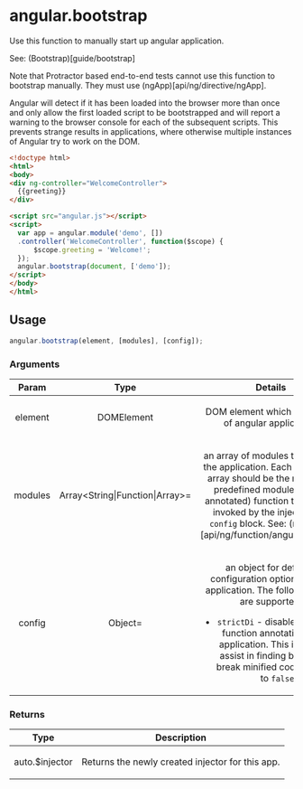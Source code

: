 



# angular.bootstrap








Use this function to manually start up angular application.

See: (Bootstrap)[guide/bootstrap]

Note that Protractor based end-to-end tests cannot use this function to bootstrap manually.
They must use (ngApp)[api/ng/directive/ngApp].

Angular will detect if it has been loaded into the browser more than once and only allow the
first loaded script to be bootstrapped and will report a warning to the browser console for
each of the subsequent scripts. This prevents strange results in applications, where otherwise
multiple instances of Angular try to work on the DOM.

```html
<!doctype html>
<html>
<body>
<div ng-controller="WelcomeController">
  {{greeting}}
</div>

<script src="angular.js"></script>
<script>
  var app = angular.module('demo', [])
  .controller('WelcomeController', function($scope) {
      $scope.greeting = 'Welcome!';
  });
  angular.bootstrap(document, ['demo']);
</script>
</body>
</html>
```







  

## Usage
```js
angular.bootstrap(element, [modules], [config]);
```





### Arguments

| Param | Type | Details |
| :--: | :--: | :--: |
| element | DOMElement | <p>DOM element which is the root of angular application.</p>  |
| modules | Array<String&#124;Function&#124;Array>= | <p>an array of modules to load into the application. Each item in the array should be the name of a predefined module or a (DI annotated) function that will be invoked by the injector as a <code>config</code> block. See: (modules)[api/ng/function/angular.module]</p>  |
| config | Object= | <p>an object for defining configuration options for the application. The following keys are supported:</p> <ul> <li><code>strictDi</code> - disable automatic function annotation for the application. This is meant to assist in finding bugs which break minified code. Defaults to <code>false</code>.</li> </ul>  |

### Returns

| Type | Description |
| :--: | :--: |
| auto.$injector | <p>Returns the newly created injector for this app.</p>  |








